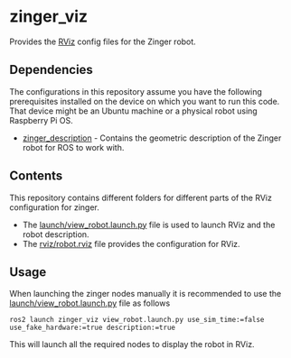 # zinger_viz

Provides the [RViz](http://wiki.ros.org/rviz) config files for the Zinger robot.

## Dependencies

The configurations in this repository assume you have the following prerequisites installed on the
device on which you want to run this code. That device might be an Ubuntu machine or a physical
robot using Raspberry Pi OS.

* [zinger_description](https://github.com/pvandervelde/zinger_description) - Contains the geometric
  description of the Zinger robot for ROS to work with.

## Contents

This repository contains different folders for different parts of the RViz configuration for
zinger.

* The [launch/view_robot.launch.py](launch/view_robot.launch.py) file is used to launch RViz and
  the robot description.
* The [rviz/robot.rviz](rviz/robot.rviz) file provides the configuration for RViz.

## Usage

When launching the zinger nodes manually it is recommended to use the
[launch/view_robot.launch.py](launch/view_robot.launch.py) file as follows

    ros2 launch zinger_viz view_robot.launch.py use_sim_time:=false use_fake_hardware:=true description:=true

This will launch all the required nodes to display the robot in RViz.

